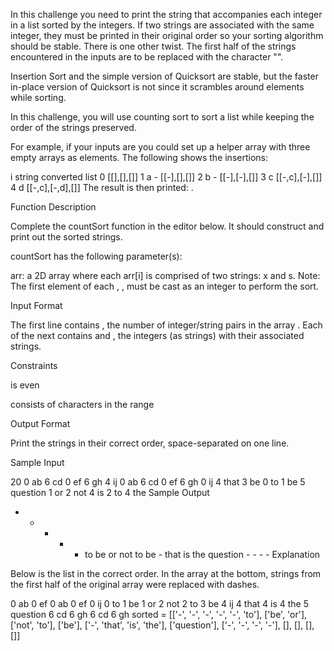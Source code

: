 In this challenge you need to print the string that accompanies each integer in a list sorted by the integers. If two strings are associated with the same integer, they must be printed in their original order so your sorting algorithm should be stable. There is one other twist. The first half of the strings encountered in the inputs are to be replaced with the character "".

Insertion Sort and the simple version of Quicksort are stable, but the faster in-place version of Quicksort is not since it scrambles around elements while sorting.

In this challenge, you will use counting sort to sort a list while keeping the order of the strings preserved.

For example, if your inputs are  you could set up a helper array with three empty arrays as elements. The following shows the insertions:

i	string	converted	list
0				[[],[],[]]
1 	a 	-		[[-],[],[]]
2	b	-		[[-],[-],[]]
3	c			[[-,c],[-],[]]
4	d			[[-,c],[-,d],[]]
The result is then printed:  .

Function Description

Complete the countSort function in the editor below. It should construct and print out the sorted strings.

countSort has the following parameter(s):

arr: a 2D array where each arr[i] is comprised of two strings: x and s.
Note: The first element of each , , must be cast as an integer to perform the sort.

Input Format

The first line contains , the number of integer/string pairs in the array .
Each of the next  contains  and , the integers (as strings) with their associated strings.

Constraints


 is even


 consists of characters in the range 

Output Format

Print the strings in their correct order, space-separated on one line.

Sample Input

20
0 ab
6 cd
0 ef
6 gh
4 ij
0 ab
6 cd
0 ef
6 gh
0 ij
4 that
3 be
0 to
1 be
5 question
1 or
2 not
4 is
2 to
4 the
Sample Output

- - - - - to be or not to be - that is the question - - - -
Explanation

Below is the list in the correct order. In the array at the bottom, strings from the first half of the original array were replaced with dashes.

0 ab
0 ef
0 ab
0 ef
0 ij
0 to
1 be
1 or
2 not
2 to
3 be
4 ij
4 that
4 is
4 the
5 question
6 cd
6 gh
6 cd
6 gh
sorted = [['-', '-', '-', '-', '-', 'to'], ['be', 'or'], ['not', 'to'], ['be'], ['-', 'that', 'is', 'the'], ['question'], ['-', '-', '-', '-'], [], [], [], []]
